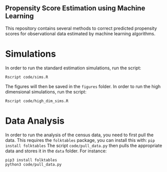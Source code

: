 ## Propensity Score Estimation using Machine Learning

This repository contains several methods to correct predicted propensity scores 
for observational data estimated by machine learning algorithms.

# Simulations

In order to run the standard estimation simulations, run the script:
```
Rscript code/sims.R
```
The figures will then be saved in the `figures` folder.
In order to run the high dimensional simulations, run the script:
```
Rscript code/high_dim_sims.R
```

# Data Analysis

In order to run the analysis of the census data, you need to first pull the data.
This requires the `folktables` package, you can install this with:
``
pip install folktables
``
The script `code/pull_data.py` then pulls the appropriate data and stores it in the 
`data` folder.
For instance:
```
pip3 install folktables
python3 code/pull_data.py
```
